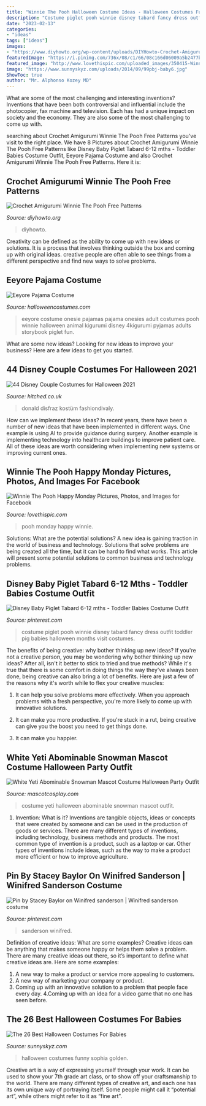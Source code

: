 ```yaml
---
title: "Winnie The Pooh Halloween Costume Ideas - Halloween Costumes Funny Sophia Golden"
description: "Costume piglet pooh winnie disney tabard fancy dress outfit toddler pig babies halloween months visit costumes"
date: "2023-02-13"
categories:
- "ideas"
tags: ["ideas"]
images:
- "https://www.diyhowto.org/wp-content/uploads/DIYHowto-Crochet-Amigurumi-Winnie-The-Pooh-Free-Patterns-03.jpg"
featuredImage: "https://i.pinimg.com/736x/08/c1/66/08c166d06009a5b2477bf31b2a12f196--piglet-costume-baby-piglets.jpg"
featured_image: "http://www.lovethispic.com/uploaded_images/350415-Winnie-The-Pooh-Happy-Monday.jpg"
image: "https://www.sunnyskyz.com/uploads/2014/09/99pbj-baby6.jpg"
ShowToc: true
author: "Mr. Alphonso Kozey MD"
---
```



What are some of the most challenging and interesting inventions?
Inventions that have been both controversial and influential include the photocopier, fax machine and television. Each has had a unique impact on society and the economy. They are also some of the most challenging to come up with.

	

		
searching about Crochet Amigurumi Winnie The Pooh Free Patterns you've visit to the right place. We have 8 Pictures about Crochet Amigurumi Winnie The Pooh Free Patterns like Disney Baby Piglet Tabard 6-12 mths - Toddler Babies Costume Outfit, Eeyore Pajama Costume and also Crochet Amigurumi Winnie The Pooh Free Patterns. Here it is:
		
    
## Crochet Amigurumi Winnie The Pooh Free Patterns

<img loading=lazy src="https://www.diyhowto.org/wp-content/uploads/DIYHowto-Crochet-Amigurumi-Winnie-The-Pooh-Free-Patterns-03.jpg" onerror="this.onerror=null;this.src='https://tse3.mm.bing.net/th?id=OIP.IrpxsiyeLz7zyo-MUY64kQHaOj&amp;pid=15.1';" alt="Crochet Amigurumi Winnie The Pooh Free Patterns">

_Source: diyhowto.org_

>diyhowto. 

	

Creativity can be defined as the ability to come up with new ideas or solutions. It is a process that involves thinking outside the box and coming up with original ideas. creative people are often able to see things from a different perspective and find new ways to solve problems.

    
## Eeyore Pajama Costume

<img loading=lazy src="https://images.halloweencostumes.com/products/12335/1-1/eeyore-pajama-costume.jpg" onerror="this.onerror=null;this.src='https://tse2.mm.bing.net/th?id=OIP.ddzLDB9WQn3hjLRsoN1mKAHaKl&amp;pid=15.1';" alt="Eeyore Pajama Costume">

_Source: halloweencostumes.com_

>eeyore costume onesie pajamas pajama onesies adult costumes pooh winnie halloween animal kigurumi disney 4kigurumi pyjamas adults storybook piglet fun. 

	

What are some new ideas?
Looking for new ideas to improve your business? Here are a few ideas to get you started.

    
## 44 Disney Couple Costumes For Halloween 2021

<img loading=lazy src="https://cdn0.hitched.co.uk/articles/images/5/9/2/0/img_70295/donald-and-daisy-duck.jpg" onerror="this.onerror=null;this.src='https://tse3.mm.bing.net/th?id=OIP.J_RUcfQVxsgXuBGyXm94VgHaLI&amp;pid=15.1';" alt="44 Disney Couple Costumes for Halloween 2021">

_Source: hitched.co.uk_

>donald disfraz kostüm fashiondivaly. 

	

How can we implement these ideas?
In recent years, there have been a number of new ideas that have been implemented in different ways. One example is using AI to provide guidance during surgery. Another example is implementing technology into healthcare buildings to improve patient care. All of these ideas are worth considering when implementing new systems or improving current ones.

    
## Winnie The Pooh Happy Monday Pictures, Photos, And Images For Facebook

<img loading=lazy src="http://www.lovethispic.com/uploaded_images/350415-Winnie-The-Pooh-Happy-Monday.jpg" onerror="this.onerror=null;this.src='https://tse1.mm.bing.net/th?id=OIP.sF789T5FR2oa4TyT0YOqdwHaKi&amp;pid=15.1';" alt="Winnie The Pooh Happy Monday Pictures, Photos, and Images for Facebook">

_Source: lovethispic.com_

>pooh monday happy winnie. 

	

Solutions: What are the potential solutions?
A new idea is gaining traction in the world of business and technology. Solutions that solve problems are being created all the time, but it can be hard to find what works. This article will present some potential solutions to common business and technology problems.

    
## Disney Baby Piglet Tabard 6-12 Mths - Toddler Babies Costume Outfit

<img loading=lazy src="https://i.pinimg.com/736x/08/c1/66/08c166d06009a5b2477bf31b2a12f196--piglet-costume-baby-piglets.jpg" onerror="this.onerror=null;this.src='https://tse3.mm.bing.net/th?id=OIP.uYxT4thrP3n-X-TfO9Hj8gHaLT&amp;pid=15.1';" alt="Disney Baby Piglet Tabard 6-12 mths - Toddler Babies Costume Outfit">

_Source: pinterest.com_

>costume piglet pooh winnie disney tabard fancy dress outfit toddler pig babies halloween months visit costumes. 

	

The benefits of being creative: why bother thinking up new ideas?
If you're not a creative person, you may be wondering why bother thinking up new ideas? After all, isn't it better to stick to tried and true methods? While it's true that there is some comfort in doing things the way they've always been done, being creative can also bring a lot of benefits. Here are just a few of the reasons why it's worth while to flex your creative muscles:
1. It can help you solve problems more effectively. When you approach problems with a fresh perspective, you're more likely to come up with innovative solutions.

2. It can make you more productive. If you're stuck in a rut, being creative can give you the boost you need to get things done.

3. It can make you happier.

    
## White Yeti Abominable Snowman Mascot Costume Halloween Party Outfit

<img loading=lazy src="https://www.mascotcosplay.com/media/catalog/product/cache/1/image/363x/040ec09b1e35df139433887a97daa66f/i/m/img_63551.jpg" onerror="this.onerror=null;this.src='https://tse4.mm.bing.net/th?id=OIP.QSaXYbFKF9m_bP9OvWLu_AAAAA&amp;pid=15.1';" alt="White Yeti Abominable Snowman Mascot Costume Halloween Party Outfit">

_Source: mascotcosplay.com_

>costume yeti halloween abominable snowman mascot outfit. 

	

1. Invention: What is it?
Inventions are tangible objects, ideas or concepts that were created by someone and can be used in the production of goods or services. There are many different types of inventions, including technology, business methods and products. The most common type of invention is a product, such as a laptop or car. Other types of inventions include ideas, such as the way to make a product more efficient or how to improve agriculture.

    
## Pin By Stacey Baylor On Winifred Sanderson | Winifred Sanderson Costume

<img loading=lazy src="https://i.pinimg.com/736x/ea/9a/3d/ea9a3d1384ce6e086656f7c635b8c86e.jpg" onerror="this.onerror=null;this.src='https://tse1.mm.bing.net/th?id=OIP.bVWWkZnZzca_kc6ew48QNAHaHa&amp;pid=15.1';" alt="Pin by Stacey Baylor on Winifred sanderson | Winifred sanderson costume">

_Source: pinterest.com_

>sanderson winifred. 

	

Definition of creative ideas: What are some examples?
Creative ideas can be anything that makes someone happy or helps them solve a problem. There are many creative ideas out there, so it’s important to define what creative ideas are. Here are some examples:
1. A new way to make a product or service more appealing to customers.
2. A new way of marketing your company or product.
3. Coming up with an innovative solution to a problem that people face every day.
4.Coming up with an idea for a video game that no one has seen before.

    
## The 26 Best Halloween Costumes For Babies

<img loading=lazy src="https://www.sunnyskyz.com/uploads/2014/09/99pbj-baby6.jpg" onerror="this.onerror=null;this.src='https://tse1.mm.bing.net/th?id=OIP.bL9Zbv-4sSTXZlc8KE43FwHaJo&amp;pid=15.1';" alt="The 26 Best Halloween Costumes For Babies">

_Source: sunnyskyz.com_

>halloween costumes funny sophia golden. 

	

Creative art is a way of expressing yourself through your work. It can be used to show your 7th grade art class, or to show off your craftsmanship to the world. There are many different types of creative art, and each one has its own unique way of portraying itself. Some people might call it “potential art”, while others might refer to it as “fine art”.

